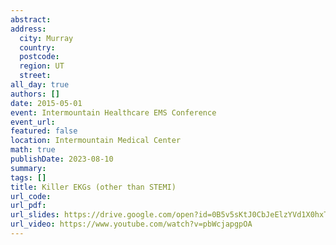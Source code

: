 ```yaml
---
abstract: 
address:
  city: Murray
  country:
  postcode: 
  region: UT
  street: 
all_day: true
authors: []
date: 2015-05-01
event: Intermountain Healthcare EMS Conference
event_url: 
featured: false
location: Intermountain Medical Center
math: true
publishDate: 2023-08-10
summary: 
tags: []
title: Killer EKGs (other than STEMI)
url_code: 
url_pdf: 
url_slides: https://drive.google.com/open?id=0B5v5sKtJ0CbJeElzYVd1X0hxT1k
url_video: https://www.youtube.com/watch?v=pbWcjapgpOA
---
```

